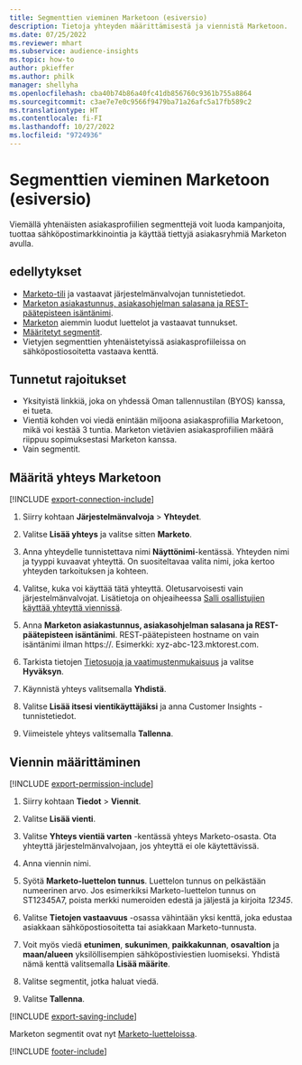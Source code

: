 ```yaml
---
title: Segmenttien vieminen Marketoon (esiversio)
description: Tietoja yhteyden määrittämisestä ja viennistä Marketoon.
ms.date: 07/25/2022
ms.reviewer: mhart
ms.subservice: audience-insights
ms.topic: how-to
author: pkieffer
ms.author: philk
manager: shellyha
ms.openlocfilehash: cba40b74b86a40fc41db856760c9361b755a8864
ms.sourcegitcommit: c3ae7e7e0c9566f9479ba71a26afc5a17fb589c2
ms.translationtype: HT
ms.contentlocale: fi-FI
ms.lasthandoff: 10/27/2022
ms.locfileid: "9724936"
---
```

# <a name="export-segments-to-marketo-preview"></a>Segmenttien vieminen Marketoon (esiversio)

Viemällä yhtenäisten asiakasprofiilien segmenttejä voit luoda kampanjoita, tuottaa sähköpostimarkkinointia ja käyttää tiettyjä asiakasryhmiä Marketon avulla.

## <a name="prerequisites"></a>edellytykset

- [Marketo-tili](https://login.marketo.com/) ja vastaavat järjestelmänvalvojan tunnistetiedot.
- [Marketon asiakastunnus, asiakasohjelman salasana ja REST-päätepisteen isäntänimi](https://developers.marketo.com/rest-api/authentication/).
- [Marketon](https://docs.marketo.com/display/public/DOCS/Understanding+Static+Lists) aiemmin luodut luettelot ja vastaavat tunnukset.
- [Määritetyt segmentit](segments.md).
- Vietyjen segmenttien yhtenäistetyissä asiakasprofiileissa on sähköpostiosoitetta vastaava kenttä.

## <a name="known-limitations"></a>Tunnetut rajoitukset

- Yksityistä linkkiä, joka on yhdessä Oman tallennustilan (BYOS) kanssa, ei tueta.
- Vientiä kohden voi viedä enintään miljoona asiakasprofiilia Marketoon, mikä voi kestää 3 tuntia. Marketon vietävien asiakasprofiilien määrä riippuu sopimuksestasi Marketon kanssa.
- Vain segmentit.

## <a name="set-up-connection-to-marketo"></a>Määritä yhteys Marketoon

[!INCLUDE [export-connection-include](includes/export-connection-admn.md)]

1. Siirry kohtaan **Järjestelmänvalvoja** > **Yhteydet**.

1. Valitse **Lisää yhteys** ja valitse sitten **Marketo**.

1. Anna yhteydelle tunnistettava nimi **Näyttönimi**-kentässä. Yhteyden nimi ja tyyppi kuvaavat yhteyttä. On suositeltavaa valita nimi, joka kertoo yhteyden tarkoituksen ja kohteen.

1. Valitse, kuka voi käyttää tätä yhteyttä. Oletusarvoisesti vain järjestelmänvalvojat. Lisätietoja on ohjeaiheessa [Salli osallistujien käyttää yhteyttä viennissä](connections.md#allow-contributors-to-use-a-connection-for-exports).

1. Anna **Marketon asiakastunnus, asiakasohjelman salasana ja REST-päätepisteen isäntänimi**. REST-päätepisteen hostname on vain isäntänimi ilman https://. Esimerkki: xyz-abc-123.mktorest.com.

1. Tarkista tietojen [Tietosuoja ja vaatimustenmukaisuus](connections.md#data-privacy-and-compliance) ja valitse **Hyväksyn**.

1. Käynnistä yhteys valitsemalla **Yhdistä**.

1. Valitse **Lisää itsesi vientikäyttäjäksi** ja anna Customer Insights -tunnistetiedot.

1. Viimeistele yhteys valitsemalla **Tallenna**.

## <a name="configure-an-export"></a>Viennin määrittäminen

[!INCLUDE [export-permission-include](includes/export-permission.md)]

1. Siirry kohtaan **Tiedot** > **Viennit**.

1. Valitse **Lisää vienti**.

1. Valitse **Yhteys vientiä varten** -kentässä yhteys Marketo-osasta. Ota yhteyttä järjestelmänvalvojaan, jos yhteyttä ei ole käytettävissä.

1. Anna viennin nimi.

1. Syötä **Marketo-luettelon tunnus**. Luettelon tunnus on pelkästään numeerinen arvo. Jos esimerkiksi Marketo-luettelon tunnus on ST12345A7, poista merkki numeroiden edestä ja jäljestä ja kirjoita *12345*.

1. Valitse **Tietojen vastaavuus** -osassa vähintään yksi kenttä, joka edustaa asiakkaan sähköpostiosoitetta tai asiakkaan Marketo-tunnusta.

1. Voit myös viedä **etunimen**, **sukunimen**, **paikkakunnan**, **osavaltion** ja **maan/alueen** yksilöllisempien sähköpostiviestien luomiseksi. Yhdistä nämä kenttä valitsemalla **Lisää määrite**.

1. Valitse segmentit, jotka haluat viedä.

1. Valitse **Tallenna**.

[!INCLUDE [export-saving-include](includes/export-saving.md)]

Marketon segmentit ovat nyt [Marketo-luetteloissa](https://docs.marketo.com/display/public/DOCS/Understanding+Static+Lists).

[!INCLUDE [footer-include](includes/footer-banner.md)]
